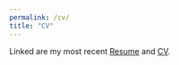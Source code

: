 ```yaml
---
permalink: /cv/
title: "CV"
---
```


Linked are my most recent [Resume](https://docs.google.com/document/d/1TPKyBaVsqR0FXzA-z2YBp1lZqxrXeoj-hbLE6lpYGZE/edit?usp=sharing) and [CV](https://docs.google.com/document/d/1MilzmgDF_R_iP02FFZqq9J83WgZgV1YnXaXxH48XSs8/edit?usp=sharing).